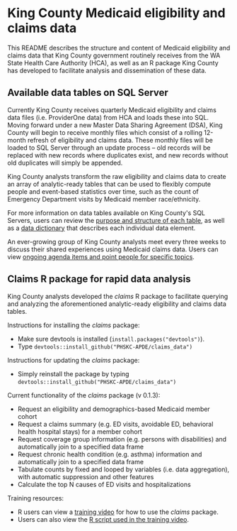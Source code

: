 # King County Medicaid eligibility and claims data
This README describes the structure and content of Medicaid eligibility and claims data that King County government routinely receives from the WA State Health Care Authority (HCA), as well as an R package King County has developed to facilitate analysis and dissemination of these data.

## Available data tables on SQL Server
Currently King County receives quarterly Medicaid eligibility and claims data files (i.e. ProviderOne data) from HCA and loads these into SQL. Moving forward under a new Master Data Sharing Agreement (DSA), King County will begin to receive monthly files which consist of a rolling 12-month refresh of eligibility and claims data. These monthly files will be loaded to SQL Server through an update process – old records will be replaced with new records where duplicates exist, and new records without old duplicates will simply be appended.

King County analysts transform the raw eligibility and claims data to create an array of analytic-ready tables that can be used to flexibly compute people and event-based statistics over time, such as the count of Emergency Department visits by Medicaid member race/ethnicity.

For more information on data tables available on King County's SQL Servers, users can review the [purpose and structure of each table](https://kc1.sharepoint.com/:x:/r/teams/KingCountyCross-SectorData/Shared%20Documents/References/Medicaid/Medicaid%20data%20table%20structure.xlsx?d=w1fd93a1ee35a40a7a9e3e6331c61ddbe&csf=1&e=XiFffk), as well as a [data dictionary](https://kc1.sharepoint.com/:x:/r/teams/KingCountyCross-SectorData/Shared%20Documents/References/Medicaid/King%20County%20ProviderOne%20Data%20Dictionary_ForOneDrive.xlsx?d=w79ec29aa4c1346a1874bd3fc6c6591a7&csf=1&e=rsS8LI) that describes each individual data element.

An ever-growing group of King County analysts meet every three weeks to discuss their shared experiences using Medicaid claims data. Users can view [ongoing agenda items and point people for specific topics](https://kc1-my.sharepoint.com/:x:/r/personal/eli_kern_kingcounty_gov/Documents/Shared%20with%20Everyone/PH-DCHS%20Healthcare%20Data%20Meetings.xlsx?d=w632b8ab629f34250ab2dbe4bdf52405e&csf=1&e=GWeyLm).

## Claims R package for rapid data analysis
King County analysts developed the *claims* R package to facilitate querying and analyzing the aforementioned analytic-ready eligibility and claims data tables.

Instructions for installing the *claims* package:
- Make sure devtools is installed (`install.packages("devtools")`).
- Type `devtools::install_github("PHSKC-APDE/claims_data")`

Instructions for updating the *claims* package:
- Simply reinstall the package by typing `devtools::install_github("PHSKC-APDE/claims_data")`

Current functionality of the *claims* package (v 0.1.3):
- Request an eligibility and demographics-based Medicaid member cohort
- Request a claims summary (e.g. ED visits, avoidable ED, behavioral health hospital stays) for a member cohort
- Request coverage group information (e.g. persons with disabilities) and automatically join to a specified data frame
- Request chronic health condition (e.g. asthma) information and automatically join to a specified data frame
- Tabulate counts by fixed and looped by variables (i.e. data aggregation), with automatic suppression and other features
- Calculate the top N causes of ED visits and hospitalizations

Training resources:
- R users can view a [training video](https://kc1-my.sharepoint.com/:v:/r/personal/eli_kern_kingcounty_gov/Documents/Shared%20with%20Everyone/Medicaid%20R%20Package%20Training_2018.mp4?csf=1&e=3OydL9) for how to use the *claims* package.
- Users can also view the [R script used in the training video](https://github.com/PHSKC-APDE/Medicaid/blob/master/Medicaid%20package%20orientation.R).
